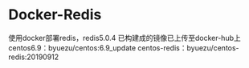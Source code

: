 # Docker-Redis
使用docker部署redis，redis5.0.4
 已构建成的镜像已上传至docker-hub上
 centos6.9：byuezu/centos:6.9_update
 centos-redis：byuezu/centos-redis:20190912
